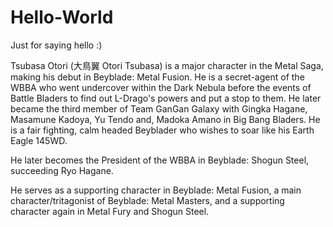 # Hello-World
Just for saying hello :)


Tsubasa Otori (大鳥翼 Otori Tsubasa) is a major character in the Metal Saga, making his debut in Beyblade: Metal Fusion.
He is a secret-agent of the WBBA who went undercover within the Dark Nebula before the events of Battle Bladers to find out L-Drago's powers and put a stop to them. He later became the third member of Team GanGan Galaxy with Gingka Hagane, Masamune Kadoya, Yu Tendo and, Madoka Amano in Big Bang Bladers. He is a fair fighting, calm headed Beyblader who wishes to soar like his Earth Eagle 145WD.

He later becomes the President of the WBBA in Beyblade: Shogun Steel, succeeding Ryo Hagane.

He serves as a supporting character in Beyblade: Metal Fusion, a main character/tritagonist of Beyblade: Metal Masters, and a supporting character again in Metal Fury and Shogun Steel.
